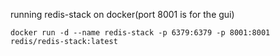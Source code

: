 running redis-stack on docker(port 8001 is for the gui)
```
docker run -d --name redis-stack -p 6379:6379 -p 8001:8001 redis/redis-stack:latest
```

```
```